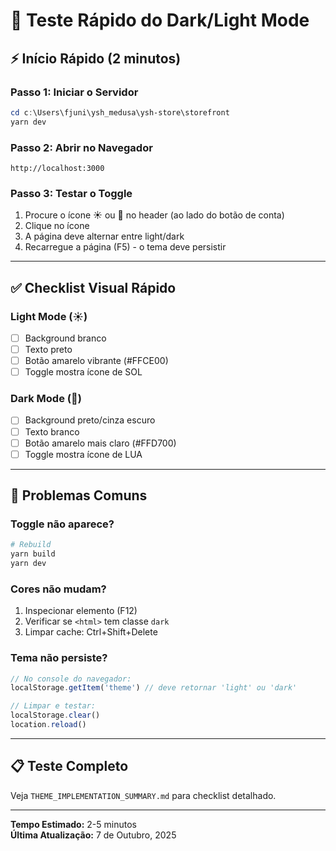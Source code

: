 # 🧪 Teste Rápido do Dark/Light Mode

## ⚡ Início Rápido (2 minutos)

### **Passo 1: Iniciar o Servidor**

```powershell
cd c:\Users\fjuni\ysh_medusa\ysh-store\storefront
yarn dev
```

### **Passo 2: Abrir no Navegador**

```
http://localhost:3000
```

### **Passo 3: Testar o Toggle**

1. Procure o ícone ☀️ ou 🌙 no header (ao lado do botão de conta)
2. Clique no ícone
3. A página deve alternar entre light/dark
4. Recarregue a página (F5) - o tema deve persistir

---

## ✅ Checklist Visual Rápido

### **Light Mode** (☀️)

- [ ] Background branco
- [ ] Texto preto
- [ ] Botão amarelo vibrante (#FFCE00)
- [ ] Toggle mostra ícone de SOL

### **Dark Mode** (🌙)

- [ ] Background preto/cinza escuro
- [ ] Texto branco
- [ ] Botão amarelo mais claro (#FFD700)
- [ ] Toggle mostra ícone de LUA

---

## 🐛 Problemas Comuns

### **Toggle não aparece?**

```powershell
# Rebuild
yarn build
yarn dev
```

### **Cores não mudam?**

1. Inspecionar elemento (F12)
2. Verificar se `<html>` tem classe `dark`
3. Limpar cache: Ctrl+Shift+Delete

### **Tema não persiste?**

```javascript
// No console do navegador:
localStorage.getItem('theme') // deve retornar 'light' ou 'dark'

// Limpar e testar:
localStorage.clear()
location.reload()
```

---

## 📋 Teste Completo

Veja `THEME_IMPLEMENTATION_SUMMARY.md` para checklist detalhado.

---

**Tempo Estimado:** 2-5 minutos  
**Última Atualização:** 7 de Outubro, 2025

